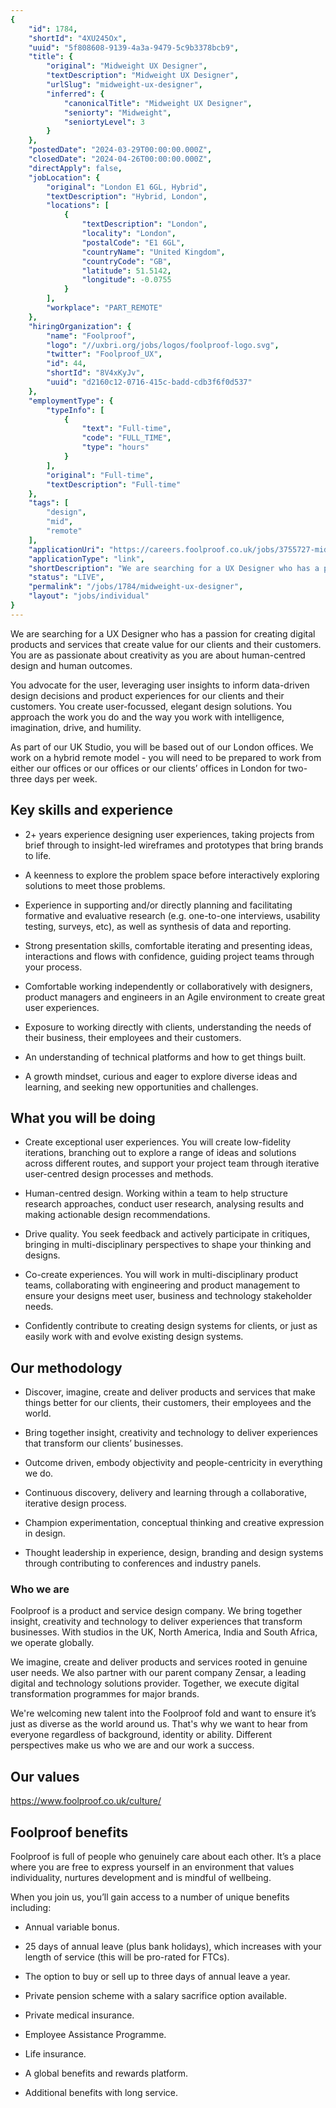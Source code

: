 ```yaml
---
{
	"id": 1784,
	"shortId": "4XU245Ox",
	"uuid": "5f808608-9139-4a3a-9479-5c9b3378bcb9",
	"title": {
		"original": "Midweight UX Designer",
		"textDescription": "Midweight UX Designer",
		"urlSlug": "midweight-ux-designer",
		"inferred": {
			"canonicalTitle": "Midweight UX Designer",
			"seniorty": "Midweight",
			"seniortyLevel": 3
		}
	},
	"postedDate": "2024-03-29T00:00:00.000Z",
	"closedDate": "2024-04-26T00:00:00.000Z",
	"directApply": false,
	"jobLocation": {
		"original": "London E1 6GL, Hybrid",
		"textDescription": "Hybrid, London",
		"locations": [
			{
				"textDescription": "London",
				"locality": "London",
				"postalCode": "E1 6GL",
				"countryName": "United Kingdom",
				"countryCode": "GB",
				"latitude": 51.5142,
				"longitude": -0.0755
			}
		],
		"workplace": "PART_REMOTE"
	},
	"hiringOrganization": {
		"name": "Foolproof",
		"logo": "//uxbri.org/jobs/logos/foolproof-logo.svg",
		"twitter": "Foolproof_UX",
		"id": 44,
		"shortId": "8V4xKyJv",
		"uuid": "d2160c12-0716-415c-badd-cdb3f6f0d537"
	},
	"employmentType": {
		"typeInfo": [
			{
				"text": "Full-time",
				"code": "FULL_TIME",
				"type": "hours"
			}
		],
		"original": "Full-time",
		"textDescription": "Full-time"
	},
	"tags": [
		"design",
		"mid",
		"remote"
	],
	"applicationUri": "https://careers.foolproof.co.uk/jobs/3755727-midweight-ux-designer?utm_campaign=google_jobs_apply&utm_source=google_jobs_apply&utm_medium=organic",
	"applicationType": "link",
	"shortDescription": "We are searching for a UX Designer who has a passion for creating digital products and services that create value for our clients and their customers. You are as passionate about creativity as you",
	"status": "LIVE",
	"permalink": "/jobs/1784/midweight-ux-designer",
	"layout": "jobs/individual"
}
---
```

<p>We are searching for a UX Designer who has a passion for creating digital products and services that create value for our clients and their customers. You are as passionate about creativity as you are about human-centred design and human outcomes.</p><p>You advocate for the user, leveraging user insights to inform data-driven design decisions and product experiences for our clients and their customers. You create user-focussed, elegant design solutions. You approach the work you do and the way you work with intelligence, imagination, drive, and humility.</p><p>As part of our UK Studio, you will be based out of our London offices. We work on a hybrid remote model - you will need to be prepared to work from either our offices or our offices or our clients’ offices in London for two-three days per week.</p><h2>Key skills and experience</h2><ul><li><p>2+ years experience designing user experiences, taking projects from brief through to insight-led wireframes and prototypes that bring brands to life.</p></li><li><p>A keenness to explore the problem space before interactively exploring solutions to meet those problems.</p></li><li><p>Experience in supporting and/or directly planning and facilitating formative and evaluative research (e.g. one-to-one interviews, usability testing, surveys, etc), as well as synthesis of data and reporting.</p></li><li><p>Strong presentation skills, comfortable iterating and presenting ideas, interactions and flows with confidence, guiding project teams through your process.</p></li><li><p>Comfortable working independently or collaboratively with designers, product managers and engineers in an Agile environment to create great user experiences.</p></li><li><p>Exposure to working directly with clients, understanding the needs of their business, their employees and their customers.</p></li><li><p>An understanding of technical platforms and how to get things built.</p></li><li><p>A growth mindset, curious and eager to explore diverse ideas and learning, and seeking new opportunities and challenges.</p></li></ul><h2>What you will be doing</h2><ul><li><p>Create exceptional user experiences. You will create low-fidelity iterations, branching out to explore a range of ideas and solutions across different routes, and support your project team through iterative user-centred design processes and methods.</p></li><li><p>Human-centred design. Working within a team to help structure research approaches, conduct user research, analysing results and making actionable design recommendations.</p></li><li><p>Drive quality. You seek feedback and actively participate in critiques, bringing in multi-disciplinary perspectives to shape your thinking and designs.</p></li><li><p>Co-create experiences. You will work in multi-disciplinary product teams, collaborating with engineering and product management to ensure your designs meet user, business and technology stakeholder needs.</p></li><li><p>Confidently contribute to creating design systems for clients, or just as easily work with and evolve existing design systems.</p></li></ul><h2>Our methodology</h2><ul><li><p>Discover, imagine, create and deliver products and services that make things better for our clients, their customers, their employees and the world.</p></li><li><p>Bring together insight, creativity and technology to deliver experiences that transform our clients’ businesses.</p></li><li><p>Outcome driven, embody objectivity and people-centricity in everything we do.</p></li><li><p>Continuous discovery, delivery and learning through a collaborative, iterative design process.</p></li><li><p>Champion experimentation, conceptual thinking and creative expression in design.</p></li><li><p>Thought leadership in experience, design, branding and design systems through contributing to conferences and industry panels.</p></li></ul><h3>Who we are</h3><p>Foolproof is a product and service design company. We bring together insight, creativity and technology to deliver experiences that transform businesses. With studios in the UK, North America, India and South Africa, we operate globally.</p><p>We imagine, create and deliver products and services rooted in genuine user needs. We also partner with our parent company Zensar, a leading digital and technology solutions provider. Together, we execute digital transformation programmes for major brands.</p><p>We're welcoming new talent into the Foolproof fold and want to ensure it’s just as diverse as the world around us. That's why we want to hear from everyone regardless of background, identity or ability. Different perspectives make us who we are and our work a success.</p><h2>Our values</h2><p><a target="_blank" rel="noopener noreferrer nofollow" href="https://www.foolproof.co.uk/culture/">https://www.foolproof.co.uk/culture/</a></p><h2>Foolproof benefits</h2><p>Foolproof is full of people who genuinely care about each other. It’s a place where you are free to express yourself in an environment that values individuality, nurtures development and is mindful of wellbeing.</p><p>When you join us, you’ll gain access to a number of unique benefits including:</p><ul><li><p>Annual variable bonus.</p></li><li><p>25 days of annual leave (plus bank holidays), which increases with your length of service (this will be pro-rated for FTCs).</p></li><li><p>The option to buy or sell up to three days of annual leave a year.</p></li><li><p>Private pension scheme with a salary sacrifice option available.</p></li><li><p>Private medical insurance.</p></li><li><p>Employee Assistance Programme.</p></li><li><p>Life insurance.</p></li><li><p>A global benefits and rewards platform.</p></li><li><p>Additional benefits with long service.</p></li></ul>
